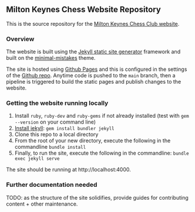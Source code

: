 ## Milton Keynes Chess Website Repository

This is the source repository for the [Milton Keynes Chess Club website](https://www.mkchessclub.co.uk).

### Overview

The website is built using the [Jekyll static site generator](https://jekyllrb.com/) framework and built on the [minimal-mistakes](https://mmistakes.github.io/minimal-mistakes/) theme.

The site is hosted using [Github Pages](https://pages.github.com/) and this is configured in the settings of the [Github repo](https://github.com/MiltonKeynesChessClub/www.mkchessclub.co.uk). Anytime code is pushed to the `main` branch, then a pipeline is triggered to build the static pages and publish changes to the website.

### Getting the website running locally

1. Install `ruby`, `ruby-dev` and `ruby-gems` if not already installed (test with `gem --version` on your command line)
2. [Install jekyll](https://jekyllrb.com/docs/): `gem install bundler jekyll`
3. Clone this repo to a local directory
4. From the root of your new directory, execute the following in the commandline `bundle install`
5. Finally, to run the site, execute the following in the commandline: `bundle exec jekyll serve`

The site should be running at http://localhost:4000.

### Further documentation needed

TODO: as the structure of the site solidifies, provide guides for contributing content + other maintenance.